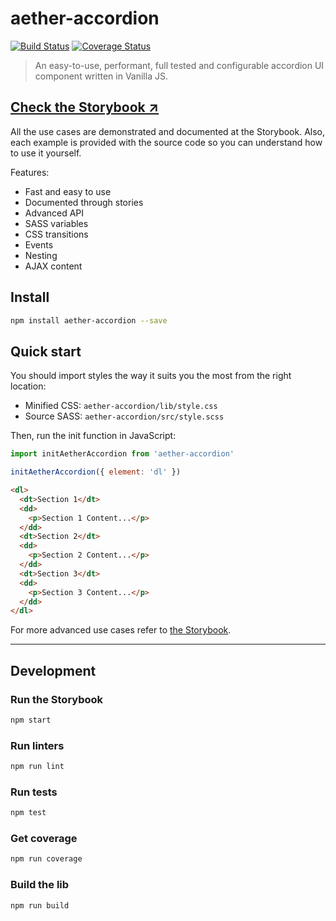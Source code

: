 # aether-accordion

[![Build Status](https://travis-ci.org/desko27/aether-accordion.svg?branch=master)](https://travis-ci.org/desko27/aether-accordion) [![Coverage Status](https://coveralls.io/repos/github/desko27/aether-accordion/badge.svg?branch=master)](https://coveralls.io/github/desko27/aether-accordion?branch=master)

> An easy-to-use, performant, full tested and configurable accordion UI component written in Vanilla JS.

## [Check the Storybook ↗](https://desko27.github.io/aether-accordion)

All the use cases are demonstrated and documented at the Storybook. Also, each example is provided with the source code so you can understand how to use it yourself.

Features:

- Fast and easy to use
- Documented through stories
- Advanced API
- SASS variables
- CSS transitions
- Events
- Nesting
- AJAX content

## Install

```sh
npm install aether-accordion --save
```

## Quick start

You should import styles the way it suits you the most from the right location:

- Minified CSS: `aether-accordion/lib/style.css`
- Source SASS: `aether-accordion/src/style.scss`

Then, run the init function in JavaScript:

```js
import initAetherAccordion from 'aether-accordion'

initAetherAccordion({ element: 'dl' })
```

```html
<dl>
  <dt>Section 1</dt>
  <dd>
    <p>Section 1 Content...</p>
  </dd>
  <dt>Section 2</dt>
  <dd>
    <p>Section 2 Content...</p>
  </dd>
  <dt>Section 3</dt>
  <dd>
    <p>Section 3 Content...</p>
  </dd>
</dl>
```

For more advanced use cases refer to [the Storybook](https://desko27.github.io/aether-accordion).

---

## Development

### Run the Storybook

```sh
npm start
```

### Run linters

```sh
npm run lint
```

### Run tests

```sh
npm test
```

### Get coverage

```sh
npm run coverage
```

### Build the lib

```sh
npm run build
```
